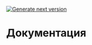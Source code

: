 [![Generate next version](https://github.com/loppys/core/actions/workflows/version.yml/badge.svg)](https://github.com/loppys/core/actions/workflows/version.yml)

# Документация


